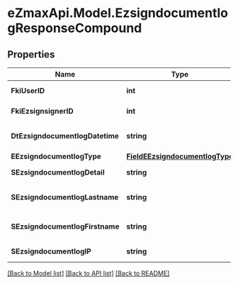 
# eZmaxApi.Model.EzsigndocumentlogResponseCompound

## Properties

Name | Type | Description | Notes
------------ | ------------- | ------------- | -------------
**FkiUserID** | **int** | The unique ID of the User | [optional] 
**FkiEzsignsignerID** | **int** | The unique ID of the Ezsignsigner | [optional] 
**DtEzsigndocumentlogDatetime** | **string** | The date and time at which the event was logged | 
**EEzsigndocumentlogType** | [**FieldEEzsigndocumentlogType**](FieldEEzsigndocumentlogType.md) |  | 
**SEzsigndocumentlogDetail** | **string** | The detail of the Ezsigndocumentlog | 
**SEzsigndocumentlogLastname** | **string** | The last name of the User or Ezsignsigner | 
**SEzsigndocumentlogFirstname** | **string** | The first name of the User or Ezsignsigner | 
**SEzsigndocumentlogIP** | **string** | Represent an IP address. | 

[[Back to Model list]](../README.md#documentation-for-models)
[[Back to API list]](../README.md#documentation-for-api-endpoints)
[[Back to README]](../README.md)

